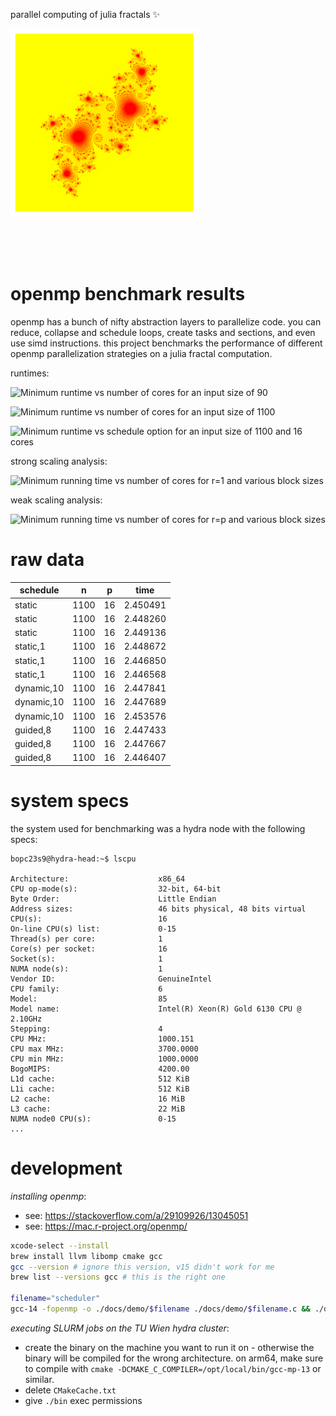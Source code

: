 parallel computing of julia fractals ✨

<img src="./julia-openmp/contrib/input1.png" width="300" height="300" />

<br><br><br>

# openmp benchmark results

openmp has a bunch of nifty abstraction layers to parallelize code. you can reduce, collapse and schedule loops, create tasks and sections, and even use simd instructions. this project benchmarks the performance of different openmp parallelization strategies on a julia fractal computation.

runtimes:

![Minimum runtime vs number of cores for an input size of
90](./docs/assets/juliap_job_90.png)

![Minimum runtime vs number of cores for an input size of
1100](./docs/assets/juliap_job_1100.png)

![Minimum runtime vs schedule option for an input size of 1100 and
16 cores](./docs/assets/juliap2_job.png)

strong scaling analysis:

![Minimum running time vs number of cores for r=1 and various block
sizes](./docs/assets/strong_scaling_plot.png)

weak scaling analysis:

![Minimum running time vs number of cores for r=p and various block
sizes](./docs/assets/weak_scaling_plot.png)

# raw data

| schedule   | n    | p   | time     |
| ---------- | ---- | --- | -------- |
| static     | 1100 | 16  | 2.450491 |
| static     | 1100 | 16  | 2.448260 |
| static     | 1100 | 16  | 2.449136 |
| static,1   | 1100 | 16  | 2.448672 |
| static,1   | 1100 | 16  | 2.446850 |
| static,1   | 1100 | 16  | 2.446568 |
| dynamic,10 | 1100 | 16  | 2.447841 |
| dynamic,10 | 1100 | 16  | 2.447689 |
| dynamic,10 | 1100 | 16  | 2.453576 |
| guided,8   | 1100 | 16  | 2.447433 |
| guided,8   | 1100 | 16  | 2.447667 |
| guided,8   | 1100 | 16  | 2.446407 |

# system specs

the system used for benchmarking was a hydra node with the following specs:

```plaintext
bopc23s9@hydra-head:~$ lscpu

Architecture:                    x86_64
CPU op-mode(s):                  32-bit, 64-bit
Byte Order:                      Little Endian
Address sizes:                   46 bits physical, 48 bits virtual
CPU(s):                          16
On-line CPU(s) list:             0-15
Thread(s) per core:              1
Core(s) per socket:              16
Socket(s):                       1
NUMA node(s):                    1
Vendor ID:                       GenuineIntel
CPU family:                      6
Model:                           85
Model name:                      Intel(R) Xeon(R) Gold 6130 CPU @ 2.10GHz
Stepping:                        4
CPU MHz:                         1000.151
CPU max MHz:                     3700.0000
CPU min MHz:                     1000.0000
BogoMIPS:                        4200.00
L1d cache:                       512 KiB
L1i cache:                       512 KiB
L2 cache:                        16 MiB
L3 cache:                        22 MiB
NUMA node0 CPU(s):               0-15
...
```

# development

_installing openmp_:

-   see: https://stackoverflow.com/a/29109926/13045051
-   see: https://mac.r-project.org/openmp/

```bash
xcode-select --install
brew install llvm libomp cmake gcc
gcc --version # ignore this version, v15 didn't work for me
brew list --versions gcc # this is the right one

filename="scheduler"
gcc-14 -fopenmp -o ./docs/demo/$filename ./docs/demo/$filename.c && ./docs/demo/$filename && rm -rf ./docs/demo/$filename
```

_executing SLURM jobs on the TU Wien hydra cluster_:

-   create the binary on the machine you want to run it on - otherwise the binary will be compiled for the wrong architecture. on arm64, make sure to compile with `cmake -DCMAKE_C_COMPILER=/opt/local/bin/gcc-mp-13` or similar.
-   delete `CMakeCache.txt`
-   give `./bin` exec permissions
